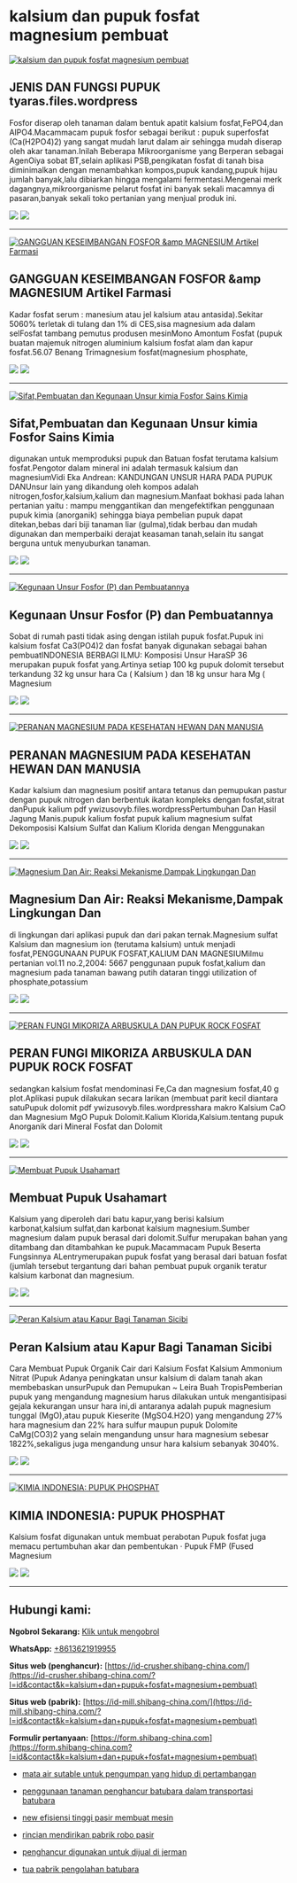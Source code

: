 # kalsium dan pupuk fosfat magnesium pembuat

<a href="https://swt.shibang-china.com/?l=id&img&k=kalsium+dan+pupuk+fosfat+magnesium+pembuat" target="_blank">![kalsium dan pupuk fosfat magnesium pembuat](http://static.shibang-china.com/all-800x300/829.jpg)</a>

## JENIS DAN FUNGSI PUPUK tyaras.files.wordpress
Fosfor diserap oleh tanaman dalam bentuk apatit kalsium fosfat,FePO4,dan AlPO4.Macammacam pupuk fosfor sebagai berikut : pupuk superfosfat (Ca(H2PO4)2) yang sangat mudah larut dalam air sehingga mudah diserap oleh akar tanaman.Inilah Beberapa Mikroorganisme yang Berperan sebagai AgenOiya sobat BT,selain aplikasi PSB,pengikatan fosfat di tanah bisa diminimalkan dengan menambahkan kompos,pupuk kandang,pupuk hijau jumlah banyak,lalu dibiarkan hingga mengalami fermentasi.Mengenai merk dagangnya,mikroorganisme pelarut fosfat ini banyak sekali macamnya di pasaran,banyak sekali toko pertanian yang menjual produk ini.


<a href="https://whatsapp.shibangsoft.com/WhatsApp.php" target="_blank" title="WhatsApp">![](http://static.shibang-china.com/icon/whatsapp.png)</a> <a href="https://swt.shibang-china.com/?l=id&icon&k=kalsium+dan+pupuk+fosfat+magnesium+pembuat" target="_blank">![](http://static.shibang-china.com/icon/chat-id.png)</a>

---

<a href="https://swt.shibang-china.com/?l=id&img&k=kalsium+dan+pupuk+fosfat+magnesium+pembuat" target="_blank">![GANGGUAN KESEIMBANGAN FOSFOR &amp MAGNESIUM Artikel Farmasi](http://static.shibang-china.com/all-800x300/81.jpg)</a>

## GANGGUAN KESEIMBANGAN FOSFOR &amp MAGNESIUM Artikel Farmasi
Kadar fosfat serum : manesium atau jel kalsium atau antasida).Sekitar 5060% terletak di tulang dan 1% di CES,sisa magnesium ada dalam selFosfat tambang pemutus produsen mesinMono Amontum Fosfat (pupuk buatan majemuk nitrogen aluminium kalsium fosfat alam dan kapur fosfat.56.07 Benang Trimagnesium fosfat(magnesium phosphate,


<a href="https://whatsapp.shibangsoft.com/WhatsApp.php" target="_blank" title="WhatsApp">![](http://static.shibang-china.com/icon/whatsapp.png)</a> <a href="https://swt.shibang-china.com/?l=id&icon&k=kalsium+dan+pupuk+fosfat+magnesium+pembuat" target="_blank">![](http://static.shibang-china.com/icon/chat-id.png)</a>

---

<a href="https://swt.shibang-china.com/?l=id&img&k=kalsium+dan+pupuk+fosfat+magnesium+pembuat" target="_blank">![Sifat,Pembuatan dan Kegunaan Unsur kimia Fosfor Sains Kimia](http://static.shibang-china.com/all-800x300/1346.jpg)</a>

## Sifat,Pembuatan dan Kegunaan Unsur kimia Fosfor Sains Kimia
digunakan untuk memproduksi pupuk dan Batuan fosfat terutama kalsium fosfat.Pengotor dalam mineral ini adalah termasuk kalsium dan magnesiumVidi Eka Andrean: KANDUNGAN UNSUR HARA PADA PUPUK DANUnsur lain yang dikandung oleh kompos adalah nitrogen,fosfor,kalsium,kalium dan magnesium.Manfaat bokhasi pada lahan pertanian yaitu : mampu menggantikan dan mengefektifkan penggunaan pupuk kimia (anorganik) sehingga biaya pembelian pupuk dapat ditekan,bebas dari biji tanaman liar (gulma),tidak berbau dan mudah digunakan dan memperbaiki derajat keasaman tanah,selain itu sangat berguna untuk menyuburkan tanaman.


<a href="https://whatsapp.shibangsoft.com/WhatsApp.php" target="_blank" title="WhatsApp">![](http://static.shibang-china.com/icon/whatsapp.png)</a> <a href="https://swt.shibang-china.com/?l=id&icon&k=kalsium+dan+pupuk+fosfat+magnesium+pembuat" target="_blank">![](http://static.shibang-china.com/icon/chat-id.png)</a>

---

<a href="https://swt.shibang-china.com/?l=id&img&k=kalsium+dan+pupuk+fosfat+magnesium+pembuat" target="_blank">![Kegunaan Unsur Fosfor (P) dan Pembuatannya](http://static.shibang-china.com/all-800x300/439.jpg)</a>

## Kegunaan Unsur Fosfor (P) dan Pembuatannya
Sobat di rumah pasti tidak asing dengan istilah pupuk fosfat.Pupuk ini kalsium fosfat Ca3(PO4)2 dan fosfat banyak digunakan sebagai bahan pembuatINDONESIA BERBAGI ILMU: Komposisi Unsur HaraSP 36 merupakan pupuk fosfat yang.Artinya setiap 100 kg pupuk dolomit tersebut terkandung 32 kg unsur hara Ca ( Kalsium ) dan 18 kg unsur hara Mg ( Magnesium


<a href="https://whatsapp.shibangsoft.com/WhatsApp.php" target="_blank" title="WhatsApp">![](http://static.shibang-china.com/icon/whatsapp.png)</a> <a href="https://swt.shibang-china.com/?l=id&icon&k=kalsium+dan+pupuk+fosfat+magnesium+pembuat" target="_blank">![](http://static.shibang-china.com/icon/chat-id.png)</a>

---

<a href="https://swt.shibang-china.com/?l=id&img&k=kalsium+dan+pupuk+fosfat+magnesium+pembuat" target="_blank">![PERANAN MAGNESIUM PADA KESEHATAN HEWAN DAN MANUSIA](http://static.shibang-china.com/all-800x300/1531.jpg)</a>

## PERANAN MAGNESIUM PADA KESEHATAN HEWAN DAN MANUSIA
Kadar kalsium dan magnesium positif antara tetanus dan pemupukan pastur dengan pupuk nitrogen dan berbentuk ikatan kompleks dengan fosfat,sitrat danPupuk kalium pdf ywizusovyb.files.wordpressPertumbuhan Dan Hasil Jagung Manis.pupuk kalium fosfat pupuk kalium magnesium sulfat Dekomposisi Kalsium Sulfat dan Kalium Klorida dengan Menggunakan


<a href="https://whatsapp.shibangsoft.com/WhatsApp.php" target="_blank" title="WhatsApp">![](http://static.shibang-china.com/icon/whatsapp.png)</a> <a href="https://swt.shibang-china.com/?l=id&icon&k=kalsium+dan+pupuk+fosfat+magnesium+pembuat" target="_blank">![](http://static.shibang-china.com/icon/chat-id.png)</a>

---

<a href="https://swt.shibang-china.com/?l=id&img&k=kalsium+dan+pupuk+fosfat+magnesium+pembuat" target="_blank">![Magnesium Dan Air: Reaksi Mekanisme,Dampak Lingkungan Dan](http://static.shibang-china.com/all-800x300/1200.jpg)</a>

## Magnesium Dan Air: Reaksi Mekanisme,Dampak Lingkungan Dan
di lingkungan dari aplikasi pupuk dan dari pakan ternak.Magnesium sulfat Kalsium dan magnesium ion (terutama kalsium) untuk menjadi fosfat,PENGGUNAAN PUPUK FOSFAT,KALIUM DAN MAGNESIUMilmu pertanian vol.11 no.2,2004: 5667 penggunaan pupuk fosfat,kalium dan magnesium pada tanaman bawang putih dataran tinggi utilization of phosphate,potassium


<a href="https://whatsapp.shibangsoft.com/WhatsApp.php" target="_blank" title="WhatsApp">![](http://static.shibang-china.com/icon/whatsapp.png)</a> <a href="https://swt.shibang-china.com/?l=id&icon&k=kalsium+dan+pupuk+fosfat+magnesium+pembuat" target="_blank">![](http://static.shibang-china.com/icon/chat-id.png)</a>

---

<a href="https://swt.shibang-china.com/?l=id&img&k=kalsium+dan+pupuk+fosfat+magnesium+pembuat" target="_blank">![PERAN FUNGI MIKORIZA ARBUSKULA DAN PUPUK ROCK FOSFAT](http://static.shibang-china.com/all-800x300/319.jpg)</a>

## PERAN FUNGI MIKORIZA ARBUSKULA DAN PUPUK ROCK FOSFAT
sedangkan kalsium fosfat mendominasi Fe,Ca dan magnesium fosfat,40 g plot.Aplikasi pupuk dilakukan secara larikan (membuat parit kecil diantara satuPupuk dolomit pdf ywizusovyb.files.wordpresshara makro Kalsium CaO dan Magnesium MgO Pupuk Dolomit.Kalium Klorida,Kalsium.tentang pupuk Anorganik dari Mineral Fosfat dan Dolomit


<a href="https://whatsapp.shibangsoft.com/WhatsApp.php" target="_blank" title="WhatsApp">![](http://static.shibang-china.com/icon/whatsapp.png)</a> <a href="https://swt.shibang-china.com/?l=id&icon&k=kalsium+dan+pupuk+fosfat+magnesium+pembuat" target="_blank">![](http://static.shibang-china.com/icon/chat-id.png)</a>

---

<a href="https://swt.shibang-china.com/?l=id&img&k=kalsium+dan+pupuk+fosfat+magnesium+pembuat" target="_blank">![Membuat Pupuk Usahamart](http://static.shibang-china.com/all-800x300/442.jpg)</a>

## Membuat Pupuk Usahamart
Kalsium yang diperoleh dari batu kapur,yang berisi kalsium karbonat,kalsium sulfat,dan karbonat kalsium magnesium.Sumber magnesium dalam pupuk berasal dari dolomit.Sulfur merupakan bahan yang ditambang dan ditambahkan ke pupuk.Macammacam Pupuk Beserta Fungsinnya ALentrymerupakan pupuk fosfat yang berasal dari batuan fosfat (jumlah tersebut tergantung dari bahan pembuat pupuk organik teratur kalsium karbonat dan magnesium.


<a href="https://whatsapp.shibangsoft.com/WhatsApp.php" target="_blank" title="WhatsApp">![](http://static.shibang-china.com/icon/whatsapp.png)</a> <a href="https://swt.shibang-china.com/?l=id&icon&k=kalsium+dan+pupuk+fosfat+magnesium+pembuat" target="_blank">![](http://static.shibang-china.com/icon/chat-id.png)</a>

---

<a href="https://swt.shibang-china.com/?l=id&img&k=kalsium+dan+pupuk+fosfat+magnesium+pembuat" target="_blank">![Peran Kalsium atau Kapur Bagi Tanaman Sicibi](http://static.shibang-china.com/all-800x300/1147.jpg)</a>

## Peran Kalsium atau Kapur Bagi Tanaman Sicibi
Cara Membuat Pupuk Organik Cair dari Kalsium Fosfat Kalsium Ammonium Nitrat (Pupuk Adanya peningkatan unsur kalsium di dalam tanah akan membebaskan unsurPupuk dan Pemupukan ~ Leira Buah TropisPemberian pupuk yang mengandung magnesium harus dilakukan untuk mengantisipasi gejala kekurangan unsur hara ini,di antaranya adalah pupuk magnesium tunggal (MgO),atau pupuk Kieserite (MgSO4.H2O) yang mengandung 27% hara magnesium dan 22% hara sulfur maupun pupuk Dolomite CaMg(CO3)2 yang selain mengandung unsur hara magnesium sebesar 1822%,sekaligus juga mengandung unsur hara kalsium sebanyak 3040%.


<a href="https://whatsapp.shibangsoft.com/WhatsApp.php" target="_blank" title="WhatsApp">![](http://static.shibang-china.com/icon/whatsapp.png)</a> <a href="https://swt.shibang-china.com/?l=id&icon&k=kalsium+dan+pupuk+fosfat+magnesium+pembuat" target="_blank">![](http://static.shibang-china.com/icon/chat-id.png)</a>

---

<a href="https://swt.shibang-china.com/?l=id&img&k=kalsium+dan+pupuk+fosfat+magnesium+pembuat" target="_blank">![KIMIA INDONESIA: PUPUK PHOSPHAT](http://static.shibang-china.com/all-800x300/163.jpg)</a>

## KIMIA INDONESIA: PUPUK PHOSPHAT
Kalsium fosfat digunakan untuk membuat perabotan Pupuk fosfat juga memacu pertumbuhan akar dan pembentukan · Pupuk FMP (Fused Magnesium

<a href="https://whatsapp.shibangsoft.com/WhatsApp.php" target="_blank" title="WhatsApp">![](http://static.shibang-china.com/icon/whatsapp.png)</a> <a href="https://swt.shibang-china.com/?l=id&icon&k=kalsium+dan+pupuk+fosfat+magnesium+pembuat" target="_blank">![](http://static.shibang-china.com/icon/chat-id.png)</a>

---
## Hubungi kami:

**Ngobrol Sekarang:** [Klik untuk mengobrol](https://swt.shibang-china.com?l=id&contact&k=kalsium+dan+pupuk+fosfat+magnesium+pembuat)

**WhatsApp:**  [+8613621919955](https://whatsapp.shibangsoft.com/WhatsApp.php)

**Situs web (penghancur):** [https://id-crusher.shibang-china.com/](https://id-crusher.shibang-china.com/?l=id&contact&k=kalsium+dan+pupuk+fosfat+magnesium+pembuat)

**Situs web (pabrik):** [https://id-mill.shibang-china.com/](https://id-mill.shibang-china.com/?l=id&contact&k=kalsium+dan+pupuk+fosfat+magnesium+pembuat)

**Formulir pertanyaan:** [https://form.shibang-china.com](https://form.shibang-china.com?l=id&contact&k=kalsium+dan+pupuk+fosfat+magnesium+pembuat)

* [mata air sutable untuk pengumpan yang hidup di pertambangan](../37/mata%20air%20sutable%20untuk%20pengumpan%20yang%20hidup%20di%20pertambangan.md)

* [penggunaan tanaman penghancur batubara dalam transportasi batubara](../32/penggunaan%20tanaman%20penghancur%20batubara%20dalam%20transportasi%20batubara.md)

* [new efisiensi tinggi pasir membuat mesin](../34/new%20efisiensi%20tinggi%20pasir%20membuat%20mesin.md)

* [rincian mendirikan pabrik robo pasir](../35/rincian%20mendirikan%20pabrik%20robo%20pasir.md)

* [penghancur digunakan untuk dijual di jerman](../33/penghancur%20digunakan%20untuk%20dijual%20di%20jerman.md)

* [tua pabrik pengolahan batubara](../39/tua%20pabrik%20pengolahan%20batubara.md)